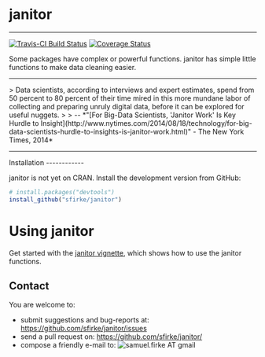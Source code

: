 <!-- README.md is generated from README.Rmd. Please edit that file -->
janitor
=======

------------------------------------------------------------------------

[![Travis-CI Build Status](https://travis-ci.org/sfirke/janitor.svg?branch=master)](https://travis-ci.org/sfirke/janitor) [![Coverage Status](https://img.shields.io/codecov/c/github/sfirke/janitor/master.svg)](https://codecov.io/github/sfirke/janitor?branch=master)

Some packages have complex or powerful functions. janitor has simple little functions to make data cleaning easier.

<hr/>
> Data scientists, according to interviews and expert estimates, spend from 50 percent to 80 percent of their time mired in this more mundane labor of collecting and preparing unruly digital data, before it can be explored for useful nuggets.
>
> -- *"[For Big-Data Scientists, 'Janitor Work' Is Key Hurdle to Insight](http://www.nytimes.com/2014/08/18/technology/for-big-data-scientists-hurdle-to-insights-is-janitor-work.html)" - The New York Times, 2014*

<hr/>
Installation
------------

janitor is not yet on CRAN. Install the development version from GitHub:

``` r
# install.packages("devtools")
install_github("sfirke/janitor")
```

Using janitor
=============

Get started with the [janitor vignette](https://github.com/sfirke/janitor/blob/master/vignettes/introduction.md), which shows how to use the janitor functions.

Contact
-------

You are welcome to:

-   submit suggestions and bug-reports at: <https://github.com/sfirke/janitor/issues>
-   send a pull request on: <https://github.com/sfirke/janitor/>
-   compose a friendly e-mail to: ![samuel.firke AT gmail](http://samfirke.com/wp-content/uploads/2016/07/email_address_as_png.png)
